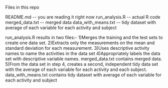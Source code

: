 Files in this repo

README.md -- you are reading it right now
run_analysis.R -- actual R code
merged_data.txt -- merged data
data_with_means.txt -- tidy dataset with average of each variable for each activity and subject

run_analysis.R results in two files:-
1)Merges the training and the test sets to create one data set.
2)Extracts only the measurements on the mean and standard deviation for each measurement. 
3)Uses descriptive activity names to name the activities in the data set
4)Appropriately labels the data set with descriptive variable names. 
merged_data.txt contains merged data.
5)From the data set in step 4, creates a second, independent tidy data set with the average of each variable for each activity and each subject.
data_with_means.txt contains tidy dataset with average of each variable for each activity and subject